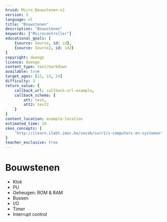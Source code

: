 ```yaml
---
hruid: Micro_Bouwstenen-v1
version: 3
language: nl
title: "Bouwstenen"
description: "Bouwstenen"
keywords: ["Microcontroller"]
educational_goals: [
    {source: Source, id: id}, 
    {source: Source2, id: id2}
]
copyright: dwengo
licence: dwengo
content_type: text/markdown
available: true
target_ages: [12, 13, 14]
difficulty: 3
return_value: {
    callback_url: callback-url-example,
    callback_schema: {
        att: test,
        att2: test2
    }
}
content_location: example-location
estimated_time: 10
skos_concepts: [
    'http://ilearn.ilabt.imec.be/vocab/curr1/s-computers-en-systemen'
]
teacher_exclusive: true
---
```


# Bouwstenen
* Klok
* PU
* Geheugen: ROM & RAM
* Bussen
* I/O
* Timer
* Interrupt control